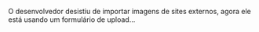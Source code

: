 O desenvolvedor desistiu de importar imagens de sites externos, agora ele está usando um formulário de upload...
